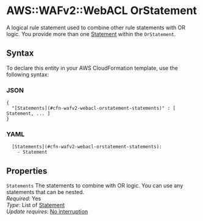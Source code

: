 # AWS::WAFv2::WebACL OrStatement<a name="aws-properties-wafv2-webacl-orstatement"></a>

A logical rule statement used to combine other rule statements with OR logic\. You provide more than one [Statement](https://docs.aws.amazon.com/AWSCloudFormation/latest/UserGuide/aws-properties-wafv2-webacl-notstatement.html#cfn-wafv2-webacl-notstatement-statement) within the `OrStatement`\. 

## Syntax<a name="aws-properties-wafv2-webacl-orstatement-syntax"></a>

To declare this entity in your AWS CloudFormation template, use the following syntax:

### JSON<a name="aws-properties-wafv2-webacl-orstatement-syntax.json"></a>

```
{
  "[Statements](#cfn-wafv2-webacl-orstatement-statements)" : [ Statement, ... ]
}
```

### YAML<a name="aws-properties-wafv2-webacl-orstatement-syntax.yaml"></a>

```
  [Statements](#cfn-wafv2-webacl-orstatement-statements): 
    - Statement
```

## Properties<a name="aws-properties-wafv2-webacl-orstatement-properties"></a>

`Statements`  <a name="cfn-wafv2-webacl-orstatement-statements"></a>
The statements to combine with OR logic\. You can use any statements that can be nested\.  
*Required*: Yes  
*Type*: List of [Statement](aws-properties-wafv2-webacl-statement.md)  
*Update requires*: [No interruption](https://docs.aws.amazon.com/AWSCloudFormation/latest/UserGuide/using-cfn-updating-stacks-update-behaviors.html#update-no-interrupt)